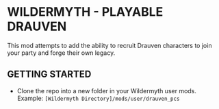 # WILDERMYTH - PLAYABLE DRAUVEN

This mod attempts to add the ability to recruit Drauven characters to join your party and forge their own legacy.

## GETTING STARTED

* Clone the repo into a new folder in your Wildermyth user mods. Example: `[Wildermyth Directory]/mods/user/drauven_pcs`
